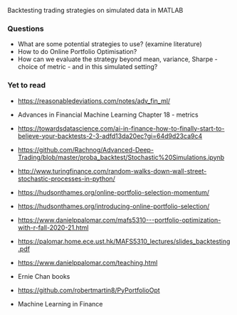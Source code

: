

Backtesting trading strategies on simulated data in MATLAB

<!-- Cloned from : https://github.com/SIAM-FM21-PC/MathWorks -->

### Questions

+ What are some potential strategies to use? (examine literature)
+ How to do Online Portfolio Optimisation?
+ How can we evaluate the strategy beyond mean, variance, Sharpe - choice of metric - and in this simulated setting?


### Yet to read

+ https://reasonabledeviations.com/notes/adv_fin_ml/

+ Advances in Financial Machine Learning Chapter 18 -  metrics

+ https://towardsdatascience.com/ai-in-finance-how-to-finally-start-to-believe-your-backtests-2-3-adfd13da20ec?gi=64d9d23ca9c4

+ https://github.com/Rachnog/Advanced-Deep-Trading/blob/master/proba_backtest/Stochastic%20Simulations.ipynb

+ http://www.turingfinance.com/random-walks-down-wall-street-stochastic-processes-in-python/

+ https://hudsonthames.org/online-portfolio-selection-momentum/

+ https://hudsonthames.org/introducing-online-portfolio-selection/

+ https://www.danielppalomar.com/mafs5310---portfolio-optimization-with-r-fall-2020-21.html

+ https://palomar.home.ece.ust.hk/MAFS5310_lectures/slides_backtesting.pdf

+ https://www.danielppalomar.com/teaching.html

+ Ernie Chan books

+ https://github.com/robertmartin8/PyPortfolioOpt

+ Machine Learning in Finance



